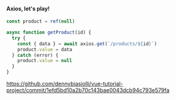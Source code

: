 #### Axios, let's play!

```js
const product = ref(null)

async function getProduct(id) {
  try {
    const { data } = await axios.get(`/products/${id}`)
    product.value = data
  } catch (error) {
    product.value = null
  }
}
```

<aside class="notes">

https://github.com/dennybiasiolli/vue-tutorial-project/commit/1efd5bd10a2b70c143bae0043dcb94c793e579fa

</aside>

